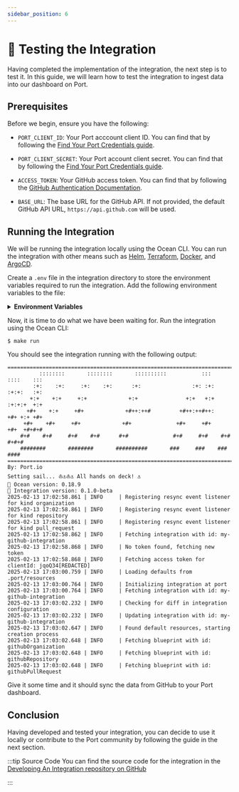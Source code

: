 ```yaml
---
sidebar_position: 6
---
```



# 🧪 Testing the Integration
Having completed the implementation of the integration, the next step is to test it. In this guide, we will learn how to test the integration to ingest data into our dashboard on Port.

## Prerequisites
Before we begin, ensure you have the following:

- `PORT_CLIENT_ID`: Your Port acccount client ID. You can find that by following the [Find Your Port Credentials guide](https://docs.port.io/build-your-software-catalog/custom-integration/api/#find-your-port-credentials).

- `PORT_CLIENT_SECRET`: Your Port account client secret. You can find that by following the [Find Your Port Credentials guide](https://docs.port.io/build-your-software-catalog/custom-integration/api/#find-your-port-credentials).

- `ACCESS_TOKEN`: Your GitHub access token. You can find that by following the [GitHub Authentication Documentation](https://docs.github.com/en/rest/authentication/authenticating-to-the-rest-api?apiVersion=2022-11-28).

- `BASE_URL`: The base URL for the GitHub API. If not provided, the default GitHub API URL, `https://api.github.com` will be used.

## Running the Integration
We will be running the integration locally using the Ocean CLI. You can run the integration with other means such as [Helm](../deployment/helm.md), [Terraform](../deployment/terraform.md), [Docker](../deployment//docker.md), and [ArgoCD](../deployment/argocd.md).

Create a `.env` file in the integration directory to store the environment variables required to run the integration. Add the following environment variables to the file:

<details>

<summary><b>Environment Variables</b></summary>

```shell showLineNumbers
OCEAN__PORT__CLIENT_ID=<your-port-client-secret>
OCEAN__PORT__CLIENT_SECRET=<your-port-client-secret>
OCEAN__INTEGRATION__CONFIG__ACCESS_TOKEN=<your-github-access-token>
OCEAN__EVENT_LISTENER__TYPE=POLLING
```

</details>

Now, it is time to do what we have been waiting for. Run the integration using the Ocean CLI:

```console showLineNumbers
$ make run
```

You should see the integration running with the following output:

```shell
=====================================================================================
          ::::::::       ::::::::       ::::::::::           :::        ::::    :::
        :+:    :+:     :+:    :+:      :+:                :+: :+:      :+:+:   :+:
       +:+    +:+     +:+             +:+               +:+   +:+     :+:+:+  +:+
      +#+    +:+     +#+             +#++:++#         +#++:++#++:    +#+ +:+ +#+
     +#+    +#+     +#+             +#+              +#+     +#+    +#+  +#+#+#
    #+#    #+#     #+#    #+#      #+#              #+#     #+#    #+#   #+#+#
    ########       ########       ##########       ###     ###    ###    ####
=====================================================================================
By: Port.io
Setting sail... ⛵️⚓️⛵️⚓️ All hands on deck! ⚓️
🌊 Ocean version: 0.18.9
🚢 Integration version: 0.1.0-beta
2025-02-13 17:02:58.861 | INFO     | Registering resync event listener for kind organization
2025-02-13 17:02:58.861 | INFO     | Registering resync event listener for kind repository
2025-02-13 17:02:58.861 | INFO     | Registering resync event listener for kind pull_request
2025-02-13 17:02:58.862 | INFO     | Fetching integration with id: my-github-integration
2025-02-13 17:02:58.868 | INFO     | No token found, fetching new token
2025-02-13 17:02:58.868 | INFO     | Fetching access token for clientId: jqoQ34[REDACTED]
2025-02-13 17:03:00.759 | INFO     | Loading defaults from .port/resources
2025-02-13 17:03:00.764 | INFO     | Initializing integration at port
2025-02-13 17:03:00.764 | INFO     | Fetching integration with id: my-github-integration
2025-02-13 17:03:02.232 | INFO     | Checking for diff in integration configuration
2025-02-13 17:03:02.232 | INFO     | Updating integration with id: my-github-integration
2025-02-13 17:03:02.647 | INFO     | Found default resources, starting creation process
2025-02-13 17:03:02.648 | INFO     | Fetching blueprint with id: githubOrganization
2025-02-13 17:03:02.648 | INFO     | Fetching blueprint with id: githubRepository
2025-02-13 17:03:02.648 | INFO     | Fetching blueprint with id: githubPullRequest

```

Give it some time and it should sync the data from GitHub to your Port dashboard.

## Conclusion
Having developed and tested your integration, you can decide to use it locally or contribute to the Port community by following the guide in the next section.

:::tip Source Code
You can find the source code for the integration in the [Developing An Integration repository on GitHub](https://github.com/port-labs/developing-an-integration)

:::
